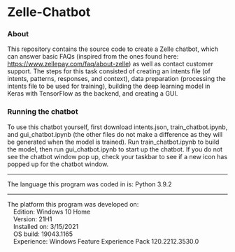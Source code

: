 # Zelle-Chatbot
### About
This repository contains the source code to create a Zelle chatbot, which can
answer basic FAQs (inspired from the ones found here: https://www.zellepay.com/faq/about-zelle)
as well as contact customer support. The steps for this task consisted of
creating an intents file (of intents, patterns, responses, and context),
data preparation (processing the intents file to be used for training),
building the deep learning model in Keras with TensorFlow as the backend,
and creating a GUI.

### Running the chatbot
To use this chatbot yourself, first download intents.json, train_chatbot.ipynb,
and gui_chatbot.ipynb (the other files do not make a difference as they will be
generated when the model is trained). Run train_chatbot.ipynb to build the model, then
run gui_chatbot.ipynb to start up the chatbot. If you do not see the chatbot window
pop up, check your taskbar to see if a new icon has popped up for the chatbot
window.

------------------------------------------------------------------------------

The language this program was coded in is:
	Python 3.9.2

------------------------------------------------------------------------------

The platform this program was developed on: <br />
&emsp;Edition:	Windows 10 Home <br />
&emsp;Version:	21H1 <br />
&emsp;Installed on:	3/15/2021 <br />
&emsp;OS build:	19043.1165 <br />
&emsp;Experience:	Windows Feature Experience Pack 120.2212.3530.0
